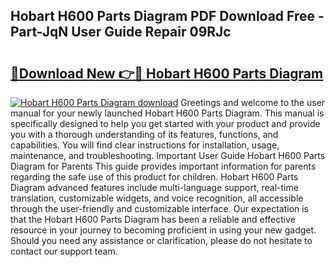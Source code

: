 ## Hobart H600 Parts Diagram PDF Download Free - Part-JqN User Guide Repair 09RJc

# <h2><a href="http://dfo49zv.blite.top/?on=Hobart+H600+Parts+Diagram">🔗Download New 👉🔴 Hobart H600 Parts Diagram</a></h2>

[![Hobart H600 Parts Diagram download](https://i.imgur.com/lujVjoI.png)](http://dfo49zv.blite.top/?on=Hobart+H600+Parts+Diagram)
Greetings and welcome to the user manual for your newly launched Hobart H600 Parts Diagram. This manual is specifically designed to help you get started with your product and provide you with a thorough understanding of its features, functions, and capabilities. You will find clear instructions for installation, usage, maintenance, and troubleshooting. Important User Guide Hobart H600 Parts Diagram for Parents This guide provides important information for parents regarding the safe use of this product for children. Hobart H600 Parts Diagram advanced features include multi-language support, real-time translation, customizable widgets, and voice recognition, all accessible through the user-friendly and customizable interface. Our expectation is that the Hobart H600 Parts Diagram has been a reliable and effective resource in your journey to becoming proficient in using your new gadget. Should you need any assistance or clarification, please do not hesitate to contact our support team.
